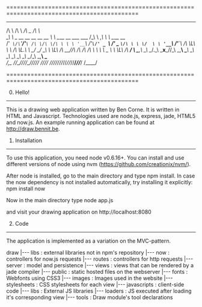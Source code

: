 ============================================================================================ 
 __                             __                                __      __               
 /\ \                           /\ \                            __/\ \__  /\ \              
 \_\ \  _ __   __    __  __  __ \ \ \____    __    ___     ___ /\_\ \ ,_\ \ \ \____    __   
 /'_` \/\`'__/'__`\ /\ \/\ \/\ \ \ \ '__`\ /'__`\/' _ `\ /' _ `\/\ \ \ \/  \ \ '__`\ /'__`\ 
/\ \L\ \ \ \/\ \L\.\\ \ \_/ \_/ \_\ \ \L\ /\  __//\ \/\ \/\ \/\ \ \ \ \ \_ _\ \ \L\ /\  __/ 
\ \___,_\ \_\ \__/.\_\ \___x___//\_\ \_,__\ \____\ \_\ \_\ \_\ \_\ \_\ \__/\_\ \_,__\ \____\
 \/__,_ /\/_/\/__/\/_/\/__//__/ \/_/\/___/ \/____/\/_/\/_/\/_/\/_/\/_/\/__\/_/\/___/ \/____/
                                                                                            
                                                                                            
============================================================================================

0. Hello!
---------
This is a drawing web application written by Ben Corne. It is written in HTML and
Javascript. Technologies used are node.js, express, jade, HTML5 and now.js. An example
running application can be found at http://draw.bennit.be.

1. Installation
---------------
To use this application, you need node v0.6.16+. You can install and use different versions
of node using nvm (https://github.com/creationix/nvm/).

After node is installed, go to the main directory and type
   npm install.
In case the now dependency is not installed automatically, try installing it explicitly:
   npm install now

Now in the main directory type
   node app.js

and visit your drawing application on http://localhost:8080

2. Code
-------

The application is implemented as a variation on the MVC-pattern.

draw
|--- libs   : external libraries not in npm's repository
|--- now    : controllers for now.js requests
|--- routes : controllers for http requests
|--- server : model and persistence
|--- views  : views that can be rendered by a jade compiler
|--- public : static hosted files on the webserver
     |--- fonts       : Webfonts using CSS3
     |--- images      : Images used in the website
     |--- stylesheets : CSS stylesheets for each view
     |--- javascripts : client-side code
          |--- libs    : External JS libraries
          |--- loaders : JS executed after loading it's corresponding view
          |--- tools   : Draw module's tool declarations       